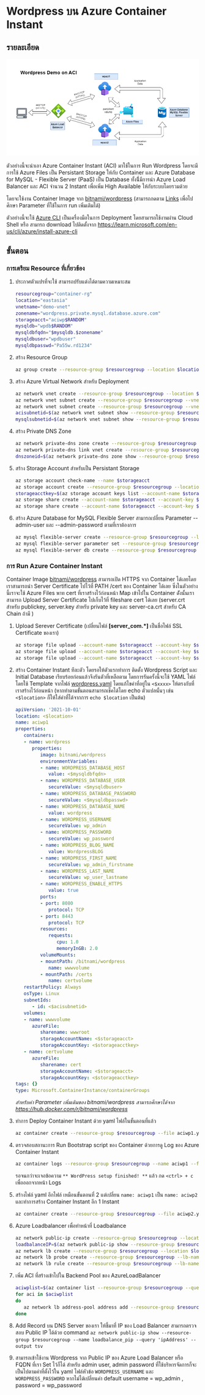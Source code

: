 # Wordpress บน Azure Container Instant

## รายละเอียด

![diagram](./diagram/acidemo%20diagram-Wordpress%20on%20ACI%20Example.drawio.png)

ตัวอย่างนี้จะนำเอา Azure Container Instant (ACI) มาใช้ในการ Run Wordpress โดยจะมีการใช้ Azure Files เป็น Persistant Storage ให้กับ Container และ Azure Database for MySQL - Flexible Server (PaaS) เป็น Database ทั้งนี่้มีการนำ Azure Load Balancer และ ACI จำนวน 2 Instant เพื่อเพิ่ม High Available ให้กับระบบโดยรวมด้วย

โดยจะใช้งาน Container Image จาก [bitnami/wordpress](https://hub.docker.com/r/bitnami/wordpress) (สามารถกดตาม [Links](https://hub.docker.com/r/bitnami/wordpress) เพื่อไปศึกษา Parameter ที่ใช้ในการ run เพิ่มเติมได้)

ตัวอย่างนี้จะใช้ [Azure CLI](https://learn.microsoft.com/en-us/cli/azure/) เป็นเครื่องมือในการ Deployment โดยสามารถใช้งานผ่าน Cloud Shell หรือ สามารถ download ไปติดตั้งจาก <https://learn.microsoft.com/en-us/cli/azure/install-azure-cli>

## ขั้นตอน

### การเตรียม Resource ที่เกี่ยวข้อง

1. ประกาศตัวแปรที่จะใช้ สามารถปรับแต่งได้ตามความเหมาะสม

   ```sh
   resourcegroup="container-rg"
   location="eastasia"
   vnetname="demo-vnet"
   zonename="wordpress.private.mysql.database.azure.com"
   storageacct="aciwp$RANDOM"
   mysqldb="wpdb$RANDOM"
   mysqldbfqdn="$mysqldb.$zonename"
   mysqldbuser="wpdbuser"
   mysqldbpasswd="Pa55w.rd1234"
   ```

2. สร้าง Resource Group

   ```sh
   az group create --resource-group $resourcegroup --location $location
   ```

3. สร้าง Azure Virtual Network สำหรับ Deployment

   ```sh
   az network vnet create --resource-group $resourcegroup --location $location --name $vnetname --address-prefixes '10.122.0.0/16'
   az network vnet subnet create --resource-group $resourcegroup --vnet-name $vnetname --name 'aci-subnet' --address-prefixes '10.122.0.0/24' --delegations 'Microsoft.ContainerInstance/containerGroups' --service-endpoints 'Microsoft.Storage' 
   az network vnet subnet create --resource-group $resourcegroup --vnet-name $vnetname --name 'mysql-subnet' --address-prefixes '10.122.1.0/24' --delegations 'Microsoft.DBforMySQL/flexibleServers'
   acisubnetid=$(az network vnet subnet show --resource-group $resourcegroup --vnet-name $vnetname --name 'aci-subnet' --query "id" --output tsv)
   mysqlsubnetid=$(az network vnet subnet show --resource-group $resourcegroup --vnet-name $vnetname --name 'mysql-subnet' --query "id" --output tsv)
   ```

4. สร้าง Private DNS Zone

   ```sh
   az network private-dns zone create --resource-group $resourcegroup --name $zonename
   az network private-dns link vnet create --resource-group $resourcegroup --name vnetlink --zone-name $zonename --virtual-network $vnetname --registration-enabled true
   dnszoneid=$(az network private-dns zone show --resource-group $resourcegroup --name $zonename --query "id" --output tsv)
   ```

5. สร้าง Storage Account สำหรับเป็น Persistant Storage

   ```sh
   az storage account check-name --name $storageacct
   az storage account create --resource-group $resourcegroup --location $location --name $storageacct --sku Standard_LRS
   storageacctkey=$(az storage account keys list --account-name $storageacct --resource-group $resourcegroup --query "[?contains(keyName,'key1')].value" --output tsv)
   az storage share create --account-name $storageacct --account-key $storageacctkey --name wwwroot
   az storage share create --account-name $storageacct --account-key $storageacctkey --name cert
   ```

6. สร้าง Azure Database for MySQL Flexible Server
   สามารถเปลี่ยน Parameter --admin-user และ --admin-password ตามที่เราต้องการ

   ```sh
   az mysql flexible-server create --resource-group $resourcegroup --location $location --name $mysqldb --sku-name Standard_B1ms --tier Burstable --storage-size 20 --version 8.0.21 --subnet $mysqlsubnetid --admin-user $mysqldbuser --admin-password $mysqldbpasswd --private-dns-zone $dnszoneid
   az mysql flexible-server parameter set --resource-group $resourcegroup --server-name $mysqldb --name 'require_secure_transport' --value 'OFF'
   az mysql flexible-server db create --resource-group $resourcegroup --server-name $mysqldb --database-name wordpress
   ```

### การ Run Azure Container Instant

Container Image [bitnami/wordpress](https://hub.docker.com/r/bitnami/wordpress) สามารถเปิด HTTPS จาก Container ได้เลยโดยเราสามารถนำ Server Certificate ไปไว้ที่ PATH /cert ของ Container ได้เลย ซึ่งในตัวอย่างนี้เราจะใช้ Azure Files พาท cert ที่เราสร้างไว้ก่อนหน้า Map เข้าไปใน Container ดัังนั้นเราสามารถ Upload Server Certificate ไปเก็บไว้ที่ fileshare cert ได้เลย (server.crt สำหรับ publickey, server.key สำหรับ private key และ server-ca.crt สำหรับ CA Chain ถ้ามี )

1. Upload Serever Certificate (เปลี่ยนไฟล์ **[server_com.*]** เป็นชื่อไฟล์ SSL Certificate ของเรา)

   ```sh
   az storage file upload --account-name $storageacct --account-key $storageacctkey --share-name cert --source server_com.crt --path server.crt
   az storage file upload --account-name $storageacct --account-key $storageacctkey --share-name cert --source server_com.key --path server.key
   az storage file upload --account-name $storageacct --account-key $storageacctkey --share-name cert --source server_com.ca-bundle --path server-ca.crt
   ```

2. สร้าง Container Instant ทีละตัว โดยรอให้ตัวแรกทำการ ติดตั้ง Wordpress Script และ Initial Database เรียบร้อยก่อนแล้วจึงรันตัวที่เหลือตาม โดยการรันครั้งนี้จะใช้ YAML ไฟล์ โดยใช้ Template จากไฟล์ [wordpress.yaml](./wordpress.yaml) โดยแก้ไขค่าที่อยู่ใน ```<$xxxx>``` ให้ตรงกับที่เราสร้างไว้ก่อนหน้า (หากทำตามขั้นตอนสามารถเช็คได้โดย echo ตัวแปลนั้นๆ เช่น ```<$location>``` ก็ให้ใส่ค่าที่ได้จากการ ```echo $location``` เป็นต้น)

   ```yaml
   apiVersion: '2021-10-01'
   location: <$location>
   name: aciwp1
   properties:
      containers:
      - name: wordpress
         properties:
            image: bitnami/wordpress
            environmentVariables:
            - name: WORDPRESS_DATABASE_HOST
               value: <$mysqldbfqdn>
            - name: WORDPRESS_DATABASE_USER
               secureValue: <$mysqldbuser> 
            - name: WORDPRESS_DATABASE_PASSWORD
               secureValue: <$mysqldbpasswd>
            - name: WORDPRESS_DATABASE_NAME
               value: wordpress
            - name: WORDPRESS_USERNAME
               secureValue: wp_admin
            - name: WORDPRESS_PASSWORD
               secureValue: wp_password
            - name: WORDPRESS_BLOG_NAME
               value: WordpressBLOG
            - name: WORDPRESS_FIRST_NAME
               secureValue: wp_admin_firstname
            - name: WORDPRESS_LAST_NAME
               secureValue: wp_user_lastname
            - name: WORDPRESS_ENABLE_HTTPS
               value: true
            ports:
            - port: 8080
               protocol: TCP
            - port: 8443
               protocol: TCP
            resources:
               requests:
                  cpu: 1.0
                  memoryInGB: 2.0
            volumeMounts:
            - mountPath: /bitnami/wordpress
               name: wwwvolume
            - mountPath: /certs
               name: certvolume
      restartPolicy: Always
      osType: Linux
      subnetIds:
         - id: <$acisubnetid>
      volumes:
      - name: wwwvolume
         azureFile:
            sharename: wwwroot
            storageAccountName: <$storageacct>
            storageAccountKey: <$storageacctkey>
      - name: certvolume
         azureFile:
            sharename: cert
            storageAccountName: <$storageacct>
            storageAccountKey: <$storageacctkey>
   tags: {}
   type: Microsoft.ContainerInstance/containerGroups
   ```

   *สำหรับค่า Parameter เพิ่มเติมของ bitnami/wordpress สามารถศึกษาได้จาก <https://hub.docker.com/r/bitnami/wordpress>*

3. ทำการ Deploy Container Instant ด้วย yaml ไฟล์ในขั้นตอนที่แล้ว

   ```sh
   az container create --resource-group $resourcegroup --file aciwp1.yaml
   ```

4. ตรวจสอบสถานะการ Run Bootstrap script ของ Container ด้วยการดู Log ของ Azure Container Instant

   ```sh
   az container logs --resource-group $resourcegroup --name aciwp1 --follow
   ```

   รอจนกว่าจะเจอข้อความ ```** WordPress setup finished! **``` แล้ว กด ```<ctrl> + c``` เพื่อออกจากหน้า Logs

5. สร้างไฟล์ yaml อีกไฟล์ เหมือนขั้นตอนที่ 2 แต่เปลี่ยน ```name: aciwp1``` เป็น ```name: aciwp2``` และทำการสร้าง Container Instant อีก 1 Instant

   ```sh
   az container create --resource-group $resourcegroup --file aciwp2.yaml
   ```

6. Azure Loadbalancer เพื่อทำหน้าที่ Loadbalance

   ```sh
   az network public-ip create --resource-group $resourcegroup --location $location --name loadbalance_pip --sku Standard --zone 1 2 3
   loadbalanceIP=$(az network public-ip show --resource-group $resourcegroup --name loadbalance_pip --query 'ipAddress' --output tsv)
   az network lb create --resource-group $resourcegroup --location $location --name wplb --sku Standard --public-ip-address loadbalance_pip --frontend-ip-name default-fe --backend-pool-name aci-be
   az network lb probe create --resource-group $resourcegroup --lb-name wplb --name wphttpprobe --protocol Http --port 8080 --path /
   az network lb rule create --resource-group $resourcegroup --lb-name wplb --name wphttps --protocol tcp --frontend-ip-name default-fe --frontend-port 443 --backend-pool-name aci-be --backend-port 8443 --probe-name wphttpprobe --disable-outbound-snat true
   ```

7. เพิ่ม ACI ที่สร้างเข้าไปใน Backend Pool ของ AzureLoadBalancer

   ```sh
   aciwplist=$(az container list --resource-group $resourcegroup --query '[].ipAddress.ip' --output tsv)
   for aci in $aciwplist
   do
      az network lb address-pool address add --resource-group $resourcegroup --lb-name wplb --pool-name aci-be --name "wp$aci" --ip-address $aci --subnet $acisubnetid
   done
   ```

8. Add Record บน DNS Server ของเรา ให้ชี้มาที่ IP ของ Load Balancer สามารถตรวจสอบ Public IP ได้ด้วย command ```az network public-ip show --resource-group $resourcegroup --name loadbalance_pip --query 'ipAddress' --output tsv```
9. สามารถเข้าใช้งาน Wordpress จาก Public IP ของ Azure Load Balancer หรือ FQDN ที่เรา Set ไว้ก็ได้ สำหรับ admin user, admin password ที่ใช้บริหารจัดการก็จะเป็นไปตามค่าที่ตั้งไว้ใน yaml ไฟล์หัวข้อ ```WORDPRESS_USERNAME``` และ ```WORDPRESS_PASSWORD``` หากไม่ได้เปลี่ยนค่า default username = wp_admin , password = wp_password
